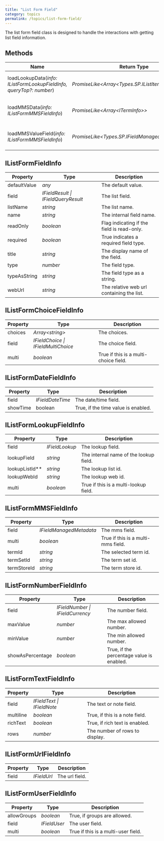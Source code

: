 ```yaml
---
title: "List Form Field"
category: topics
permalink: /topics/list-form-field/
---
```

The list form field class is designed to handle the interactions with getting list field information.

## Methods

| Name | Return Type | Description |
| --- | --- | --- |
| loadLookupData(_info: IListFormLookupFieldInfo, queryTop?: number_) | _PromiseLike&lt;Array&lt;Types.SP.IListItemQueryResult&gt;&gt;_ | Loads the lookup reference data. |
| loadMMSData(_info: IListFormMMSFieldInfo_) | _PromiseLike&lt;Array&lt;ITermInfo&gt;&gt;_ | Loads the MMS reference data. |
| loadMMSValueField(_info: IListFormMMSFieldInfo_) | _PromiseLike&lt;Types.SP.IFieldManagedMetadata&gt;_ | Loads the MMS hidden note field. |

## IListFormFieldInfo

| Property | Type | Description |
| --- | --- | --- |
| defaultValue | _any_ | The default value. |
| field | _IFieldResult \| IFieldQueryResult_ | The list field. |
| listName | _string_ | The list name. |
| name | _string_ | The internal field name. |
| readOnly | _boolean_ | Flag indicating if the field is read-only. |
| required | _boolean_ | True indicates a required field type. |
| title | _string_ | The display name of the field. |
| type | _number_ | The field type. |
| typeAsString | _string_ | The field type as a string. |
| webUrl | _string_ | The relative web url containing the list. |

## IListFormChoiceFieldInfo

| Property | Type | Description |
| --- | --- | --- |
| choices | _Array&lt;string&gt;_ | The choices. |
| field | _IFieldChoice \| IFieldMultiChoice_ | The choice field. |
| multi | _boolean_ | True if this is a multi-choice field. |

## IListFormDateFieldInfo

| Property | Type | Description |
| --- | --- | --- |
| field | _IFieldDateTime_ | The date/time field. |
| showTime | boolean | True, if the time value is enabled. |

## IListFormLookupFieldInfo

| Property | Type | Description |
| --- | --- | --- |
| field | _IFieldLookup_ | The lookup field. |
| lookupField | _string_ | The internal name of the lookup field. |
| lookupListId**| _string_ | The lookup list id. |
| lookupWebId | _string_ | The lookup web id. |
| multi | _boolean_ | True if this is a multi-lookup field. |

## IListFormMMSFieldInfo

| Property | Type | Description |
| --- | --- | --- |
| field | _IFieldManagedMetadata_ | The mms field. |
| multi | _boolean_ | True if this is a multi-mms field. |
| termId | _string_ | The selected term id. |
| termSetId | _string_ | The term set id. |
| termStoreId | _string_ | The term store id. |

## IListFormNumberFieldInfo

| Property | Type | Description |
| --- | --- | --- |
| field | _IFieldNumber \| IFieldCurrency_ | The number field. |
| maxValue | _number_ | The max allowed number. |
| minValue | _number_ | The min allowed number. |
| showAsPercentage | _boolean_ | True, if the percentage value is enabled. |

## IListFormTextFieldInfo

| Property | Type | Description |
| --- | --- | --- |
| field | _IFieldText \| IFieldNote_ | The text or note field. |
| multiline | _boolean_ | True, if this is a note field. |
| richText | _boolean_ | True, if rich text is enabled. |
| rows | _number_ | The number of rows to display. |

## IListFormUrlFieldInfo

| Property | Type | Description |
| --- | --- | --- |
| field | _IFieldUrl_ | The url field. |

## IListFormUserFieldInfo

| Property | Type | Description |
| --- | --- | --- |
| allowGroups | _boolean_ | True, if groups are allowed. |
| field | _IFieldUser_ | The user field. |
| multi | _boolean_ | True if this is a multi-user field. |